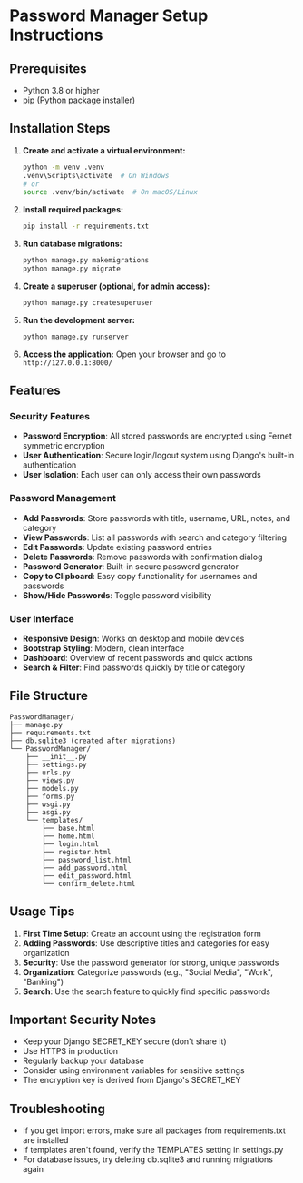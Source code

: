 # Password Manager Setup Instructions

## Prerequisites
- Python 3.8 or higher
- pip (Python package installer)

## Installation Steps

1. **Create and activate a virtual environment:**
   ```bash
   python -m venv .venv
   .venv\Scripts\activate  # On Windows
   # or
   source .venv/bin/activate  # On macOS/Linux
   ```

2. **Install required packages:**
   ```bash
   pip install -r requirements.txt
   ```

3. **Run database migrations:**
   ```bash
   python manage.py makemigrations
   python manage.py migrate
   ```

4. **Create a superuser (optional, for admin access):**
   ```bash
   python manage.py createsuperuser
   ```

5. **Run the development server:**
   ```bash
   python manage.py runserver
   ```

6. **Access the application:**
   Open your browser and go to `http://127.0.0.1:8000/`

## Features

### Security Features
- **Password Encryption**: All stored passwords are encrypted using Fernet symmetric encryption
- **User Authentication**: Secure login/logout system using Django's built-in authentication
- **User Isolation**: Each user can only access their own passwords

### Password Management
- **Add Passwords**: Store passwords with title, username, URL, notes, and category
- **View Passwords**: List all passwords with search and category filtering
- **Edit Passwords**: Update existing password entries
- **Delete Passwords**: Remove passwords with confirmation dialog
- **Password Generator**: Built-in secure password generator
- **Copy to Clipboard**: Easy copy functionality for usernames and passwords
- **Show/Hide Passwords**: Toggle password visibility

### User Interface
- **Responsive Design**: Works on desktop and mobile devices
- **Bootstrap Styling**: Modern, clean interface
- **Dashboard**: Overview of recent passwords and quick actions
- **Search & Filter**: Find passwords quickly by title or category

## File Structure
```
PasswordManager/
├── manage.py
├── requirements.txt
├── db.sqlite3 (created after migrations)
└── PasswordManager/
    ├── __init__.py
    ├── settings.py
    ├── urls.py
    ├── views.py
    ├── models.py
    ├── forms.py
    ├── wsgi.py
    ├── asgi.py
    └── templates/
        ├── base.html
        ├── home.html
        ├── login.html
        ├── register.html
        ├── password_list.html
        ├── add_password.html
        ├── edit_password.html
        └── confirm_delete.html
```

## Usage Tips

1. **First Time Setup**: Create an account using the registration form
2. **Adding Passwords**: Use descriptive titles and categories for easy organization
3. **Security**: Use the password generator for strong, unique passwords
4. **Organization**: Categorize passwords (e.g., "Social Media", "Work", "Banking")
5. **Search**: Use the search feature to quickly find specific passwords

## Important Security Notes

- Keep your Django SECRET_KEY secure (don't share it)
- Use HTTPS in production
- Regularly backup your database
- Consider using environment variables for sensitive settings
- The encryption key is derived from Django's SECRET_KEY

## Troubleshooting

- If you get import errors, make sure all packages from requirements.txt are installed
- If templates aren't found, verify the TEMPLATES setting in settings.py
- For database issues, try deleting db.sqlite3 and running migrations again